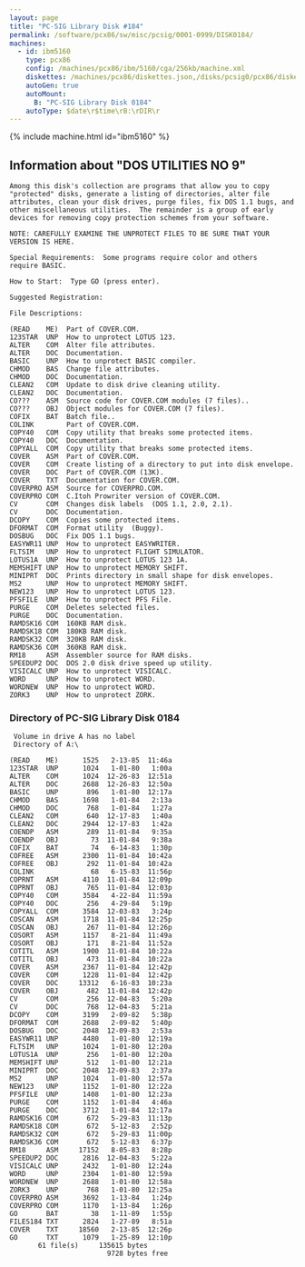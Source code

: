 ```yaml
---
layout: page
title: "PC-SIG Library Disk #184"
permalink: /software/pcx86/sw/misc/pcsig/0001-0999/DISK0184/
machines:
  - id: ibm5160
    type: pcx86
    config: /machines/pcx86/ibm/5160/cga/256kb/machine.xml
    diskettes: /machines/pcx86/diskettes.json,/disks/pcsig0/pcx86/diskettes.json
    autoGen: true
    autoMount:
      B: "PC-SIG Library Disk 0184"
    autoType: $date\r$time\rB:\rDIR\r
---
```


{% include machine.html id="ibm5160" %}

## Information about "DOS UTILITIES NO 9"

    Among this disk's collection are programs that allow you to copy
    "protected" disks, generate a listing of directories, alter file
    attributes, clean your disk drives, purge files, fix DOS 1.1 bugs, and
    other miscellaneous utilities.  The remainder is a group of early
    devices for removing copy protection schemes from your software.
    
    NOTE: CAREFULLY EXAMINE THE UNPROTECT FILES TO BE SURE THAT YOUR
    VERSION IS HERE.
    
    Special Requirements:  Some programs require color and others
    require BASIC.
    
    How to Start:  Type GO (press enter).
    
    Suggested Registration:
    
    File Descriptions:
    
    (READ    ME)  Part of COVER.COM.
    123STAR  UNP  How to unprotect LOTUS 123.
    ALTER    COM  Alter file attributes.
    ALTER    DOC  Documentation.
    BASIC    UNP  How to unprotect BASIC compiler.
    CHMOD    BAS  Change file attributes.
    CHMOD    DOC  Documentation.
    CLEAN2   COM  Update to disk drive cleaning utility.
    CLEAN2   DOC  Documentation.
    CO???    ASM  Source code for COVER.COM modules (7 files)..
    CO???    OBJ  Object modules for COVER.COM (7 files).
    COFIX    BAT  Batch file..
    COLINK        Part of COVER.COM.
    COPY40   COM  Copy utility that breaks some protected items.
    COPY40   DOC  Documentation.
    COPYALL  COM  Copy utility that breaks some protected items.
    COVER    ASM  Part of COVER.COM.
    COVER    COM  Create listing of a directory to put into disk envelope.
    COVER    DOC  Part of COVER.COM (13K).
    COVER    TXT  Documentation for COVER.COM.
    COVERPRO ASM  Source for COVERPRO.COM.
    COVERPRO COM  C.Itoh Prowriter version of COVER.COM.
    CV       COM  Changes disk labels  (DOS 1.1, 2.0, 2.1).
    CV       DOC  Documentation.
    DCOPY    COM  Copies some protected items.
    DFORMAT  COM  Format utility  (Buggy).
    DOSBUG   DOC  Fix DOS 1.1 bugs.
    EASYWR11 UNP  How to unprotect EASYWRITER.
    FLTSIM   UNP  How to unprotect FLIGHT SIMULATOR.
    LOTUS1A  UNP  How to unprotect LOTUS 123 1A.
    MEMSHIFT UNP  How to unprotect MEMORY SHIFT.
    MINIPRT  DOC  Prints directory in small shape for disk envelopes.
    MS2      UNP  How to unprotect MEMORY SHIFT.
    NEW123   UNP  How to unprotect LOTUS 123.
    PFSFILE  UNP  How to unprotect PFS File.
    PURGE    COM  Deletes selected files.
    PURGE    DOC  Documentation.
    RAMDSK16 COM  160KB RAM disk.
    RAMDSK18 COM  180KB RAM disk.
    RAMDSK32 COM  320KB RAM disk.
    RAMDSK36 COM  360KB RAM disk.
    RM18     ASM  Assembler source for RAM disks.
    SPEEDUP2 DOC  DOS 2.0 disk drive speed up utility.
    VISICALC UNP  How to unprotect VISICALC.
    WORD     UNP  How to unprotect WORD.
    WORDNEW  UNP  How to unprotect WORD.
    ZORK3    UNP  How to unprotect ZORK.

### Directory of PC-SIG Library Disk 0184

     Volume in drive A has no label
     Directory of A:\

    (READ    ME)      1525   2-13-85  11:46a
    123STAR  UNP      1024   1-01-80   1:00a
    ALTER    COM      1024  12-26-83  12:51a
    ALTER    DOC      2688  12-26-83  12:50a
    BASIC    UNP       896   1-01-80  12:17a
    CHMOD    BAS      1698   1-01-84   2:13a
    CHMOD    DOC       768   1-01-84   1:27a
    CLEAN2   COM       640  12-17-83   1:40a
    CLEAN2   DOC      2944  12-17-83   1:42a
    COENDP   ASM       289  11-01-84   9:35a
    COENDP   OBJ        73  11-01-84   9:38a
    COFIX    BAT        74   6-14-83   1:30p
    COFREE   ASM      2300  11-01-84  10:42a
    COFREE   OBJ       292  11-01-84  10:42a
    COLINK              68   6-15-83  11:56p
    COPRNT   ASM      4110  11-01-84  12:09p
    COPRNT   OBJ       765  11-01-84  12:03p
    COPY40   COM      3584   4-22-84  11:59a
    COPY40   DOC       256   4-29-84   5:19p
    COPYALL  COM      3584  12-03-83   3:24p
    COSCAN   ASM      1718  11-01-84  12:25p
    COSCAN   OBJ       267  11-01-84  12:26p
    COSORT   ASM      1157   8-21-84  11:49a
    COSORT   OBJ       171   8-21-84  11:52a
    COTITL   ASM      1900  11-01-84  10:22a
    COTITL   OBJ       473  11-01-84  10:22a
    COVER    ASM      2367  11-01-84  12:42p
    COVER    COM      1228  11-01-84  12:42p
    COVER    DOC     13312   6-16-83  10:23a
    COVER    OBJ       482  11-01-84  12:42p
    CV       COM       256  12-04-83   5:20a
    CV       DOC       768  12-04-83   5:21a
    DCOPY    COM      3199   2-09-82   5:38p
    DFORMAT  COM      2688   2-09-82   5:40p
    DOSBUG   DOC      2048  12-09-83   2:53a
    EASYWR11 UNP      4480   1-01-80  12:19a
    FLTSIM   UNP      1024   1-01-80  12:20a
    LOTUS1A  UNP       256   1-01-80  12:20a
    MEMSHIFT UNP       512   1-01-80  12:21a
    MINIPRT  DOC      2048  12-09-83   2:37a
    MS2      UNP      1024   1-01-80  12:57a
    NEW123   UNP      1152   1-01-80  12:22a
    PFSFILE  UNP      1408   1-01-80  12:23a
    PURGE    COM      1152   1-01-84   4:46a
    PURGE    DOC      3712   1-01-84  12:17a
    RAMDSK16 COM       672   5-29-83  11:13p
    RAMDSK18 COM       672   5-12-83   2:52p
    RAMDSK32 COM       672   5-29-83  11:00p
    RAMDSK36 COM       672   5-12-83   6:37p
    RM18     ASM     17152   8-05-83   8:28p
    SPEEDUP2 DOC      2816  12-04-83   5:22a
    VISICALC UNP      2432   1-01-80  12:24a
    WORD     UNP      2304   1-01-80  12:59a
    WORDNEW  UNP      2688   1-01-80  12:58a
    ZORK3    UNP       768   1-01-80  12:25a
    COVERPRO ASM      3692   1-13-84   1:24p
    COVERPRO COM      1170   1-13-84   1:26p
    GO       BAT        38   1-11-89   1:55p
    FILES184 TXT      2824   1-27-89   8:51a
    COVER    TXT     18560   2-13-85  12:26p
    GO       TXT      1079   1-25-89  12:10p
           61 file(s)     135615 bytes
                            9728 bytes free
